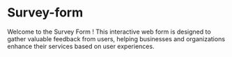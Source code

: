 # Survey-form
Welcome to the  Survey Form ! This interactive web form is designed to gather valuable feedback from users, helping businesses and organizations enhance their services based on user experiences.
